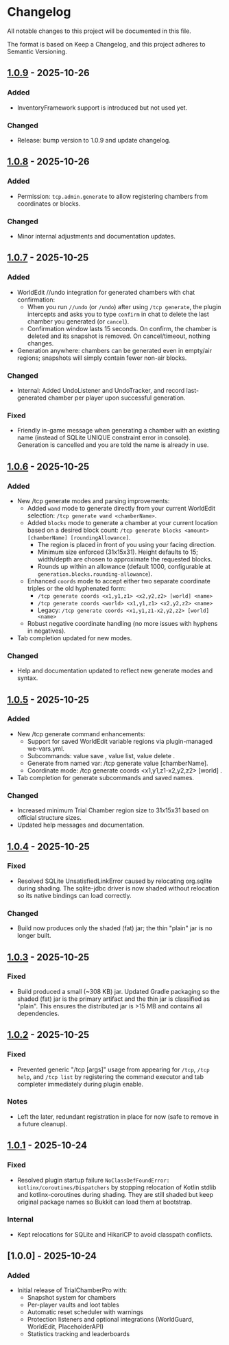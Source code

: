 # Changelog

All notable changes to this project will be documented in this file.

The format is based on Keep a Changelog, and this project adheres to Semantic Versioning.

## [1.0.9] - 2025-10-26
### Added
- InventoryFramework support is introduced but not used yet.

### Changed
- Release: bump version to 1.0.9 and update changelog.

## [1.0.8] - 2025-10-26
### Added
- Permission: `tcp.admin.generate` to allow registering chambers from coordinates or blocks.

### Changed
- Minor internal adjustments and documentation updates.

## [1.0.7] - 2025-10-25
### Added
- WorldEdit //undo integration for generated chambers with chat confirmation:
  - When you run `//undo` (or `/undo`) after using `/tcp generate`, the plugin intercepts and asks you to type `confirm` in chat to delete the last chamber you generated (or `cancel`).
  - Confirmation window lasts 15 seconds. On confirm, the chamber is deleted and its snapshot is removed. On cancel/timeout, nothing changes.
- Generation anywhere: chambers can be generated even in empty/air regions; snapshots will simply contain fewer non-air blocks.

### Changed
- Internal: Added UndoListener and UndoTracker, and record last-generated chamber per player upon successful generation.

### Fixed
- Friendly in-game message when generating a chamber with an existing name (instead of SQLite UNIQUE constraint error in console). Generation is cancelled and you are told the name is already in use.

## [1.0.6] - 2025-10-25
### Added
- New /tcp generate modes and parsing improvements:
  - Added `wand` mode to generate directly from your current WorldEdit selection: `/tcp generate wand <chamberName>`.
  - Added `blocks` mode to generate a chamber at your current location based on a desired block count: `/tcp generate blocks <amount> [chamberName] [roundingAllowance]`.
    - The region is placed in front of you using your facing direction.
    - Minimum size enforced (31x15x31). Height defaults to 15; width/depth are chosen to approximate the requested blocks.
    - Rounds up within an allowance (default 1000, configurable at `generation.blocks.rounding-allowance`).
  - Enhanced `coords` mode to accept either two separate coordinate triples or the old hyphenated form:
    - `/tcp generate coords <x1,y1,z1> <x2,y2,z2> [world] <name>`
    - `/tcp generate coords <world> <x1,y1,z1> <x2,y2,z2> <name>`
    - Legacy: `/tcp generate coords <x1,y1,z1-x2,y2,z2> [world] <name>`
  - Robust negative coordinate handling (no more issues with hyphens in negatives).
- Tab completion updated for new modes.

### Changed
- Help and documentation updated to reflect new generate modes and syntax.

## [1.0.5] - 2025-10-25
### Added
- New /tcp generate command enhancements:
  - Support for saved WorldEdit variable regions via plugin-managed we-vars.yml.
  - Subcommands: value save <name>, value list, value delete <name>.
  - Generate from named var: /tcp generate value <varName> [chamberName].
  - Coordinate mode: /tcp generate coords <x1,y1,z1-x2,y2,z2> [world] <chamberName>.
- Tab completion for generate subcommands and saved names.

### Changed
- Increased minimum Trial Chamber region size to 31x15x31 based on official structure sizes.
- Updated help messages and documentation.

## [1.0.4] - 2025-10-25
### Fixed
- Resolved SQLite UnsatisfiedLinkError caused by relocating org.sqlite during shading. The sqlite-jdbc driver is now shaded without relocation so its native bindings can load correctly.

### Changed
- Build now produces only the shaded (fat) jar; the thin "plain" jar is no longer built.

## [1.0.3] - 2025-10-25
### Fixed
- Build produced a small (~308 KB) jar. Updated Gradle packaging so the shaded (fat) jar is the primary artifact and the thin jar is classified as "plain". This ensures the distributed jar is >15 MB and contains all dependencies.

## [1.0.2] - 2025-10-25
### Fixed
- Prevented generic "/tcp [args]" usage from appearing for `/tcp`, `/tcp help`, and `/tcp list` by registering the command executor and tab completer immediately during plugin enable.

### Notes
- Left the later, redundant registration in place for now (safe to remove in a future cleanup).

## [1.0.1] - 2025-10-24
### Fixed
- Resolved plugin startup failure `NoClassDefFoundError: kotlinx/coroutines/Dispatchers` by stopping relocation of Kotlin stdlib and kotlinx-coroutines during shading. They are still shaded but keep original package names so Bukkit can load them at bootstrap.

### Internal
- Kept relocations for SQLite and HikariCP to avoid classpath conflicts.

## [1.0.0] - 2025-10-24
### Added
- Initial release of TrialChamberPro with:
  - Snapshot system for chambers
  - Per-player vaults and loot tables
  - Automatic reset scheduler with warnings
  - Protection listeners and optional integrations (WorldGuard, WorldEdit, PlaceholderAPI)
  - Statistics tracking and leaderboards

[1.0.9]: https://github.com/darkstarworks/TrialChamberPro/compare/v1.0.8...v1.0.9
[1.0.8]: https://github.com/darkstarworks/TrialChamberPro/compare/v1.0.7...v1.0.8
[1.0.7]: https://github.com/darkstarworks/TrialChamberPro/compare/v1.0.6...v1.0.7
[1.0.6]: https://github.com/darkstarworks/TrialChamberPro/compare/v1.0.5...v1.0.6
[1.0.5]: https://github.com/darkstarworks/TrialChamberPro/compare/v1.0.4...v1.0.5
[1.0.4]: https://github.com/darkstarworks/TrialChamberPro/compare/v1.0.3...v1.0.4
[1.0.3]: https://github.com/darkstarworks/TrialChamberPro/compare/v1.0.2...v1.0.3
[1.0.2]: https://github.com/darkstarworks/TrialChamberPro/compare/v1.0.1...v1.0.2
[1.0.1]: https://github.com/darkstarworks/TrialChamberPro/compare/v1.0.0...v1.0.1